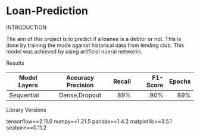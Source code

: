 # Loan-Prediction
INTRODUCTION

The aim of this project is to predict if a loanee is a debtor or not. This is done by training the mode against historical data from lending club. This model was achieved by using artificial nueral networks.

Results

Model	Layers|	 Accuracy	Precision|	Recall|	F1-Score|Epochs
 ------------- |:-------------:| -----:| --------:| ------:|
Sequential|	Dense,Dropout|	 89%|	90%	|89%|	87%| 25





Library Versions

tensorflow==2.11.0
numpy==1.21.5
pandas==1.4.2
matplotlib==3.5.1
seaborn==0.11.2
